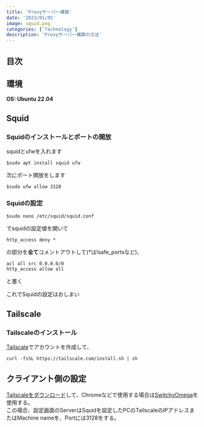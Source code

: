 ```yaml
---
title: 'Proxyサーバー構築'
date: '2023/01/05'
image: squid.png
categories: ['Technology']
description: 'Proxyサーバー構築の方法'
---
```


## 目次

## 環境
**OS: Ubuntu 22.04**

## Squid
### Squidのインストールとポートの開放
squidとufwを入れます
```
$sudo apt install squid ufw
```
次にポート開放をします
```
$sudo ufw allow 3128 
```

### Squidの設定
```
$sudo nano /etc/squid/squid.conf
```
でsquidの設定値を開いて
```
http_access deny *
```
の部分を**全て**コメントアウトして(*は!safe_portsなど)、
```
acl all src 0.0.0.0/0
http_access allow all
```
と書く

これでSquidの設定はおしまい

## Tailscale
### Tailscaleのインストール
[Tailscale](https://login.tailscale.com)でアカウントを作成して、
```
curl -fsSL https://tailscale.com/install.sh | sh
```

## クライアント側の設定
[Tailscaleをダウンロード](https://tailscale.com/download/)して、Chromeなどで使用する場合は[SwitchyOmega](https://chrome.google.com/webstore/detail/proxy-switchyomega/padekgcemlokbadohgkifijomclgjgif)を使用する。</br>
この場合、設定画面のServerはSquidを設定したPCのTailscaleのIPアドレスまたはMachine nameを、Portには3128をする。